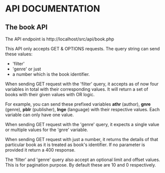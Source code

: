 # API DOCUMENTATION

## The book API
The API endpoint is http://localhost/src/api/book.php

This API only accepts GET & OPTIONS requests. The query string can send these
values:
- 'filter'
- 'genre' or just
- a number which is the book identifier.

When sending GET request with the 'filter' query, it accepts as of now four
variables in total with their corresponding values. It will return a set of
books with their given values with OR logic.

For example, you can send these prefixed variables **athr** (author), **gnre**
(genre), **pblr** (publisher), **lnge** (language) with their respective values.
Each variable can only have one value.

When sending GET request with the 'genre' query, it expects a single value or
multiple values for the 'gnre' variable.

When sending GET request with just a number, it returns the details of that
particular book as it is treated as book's identifier. If no parameter is
provided it return a 400 response.

The 'filter' and 'genre' query also accept an optional limit and offset values.
This is for pagination purpose. By default these are 10 and 0 respectively.
